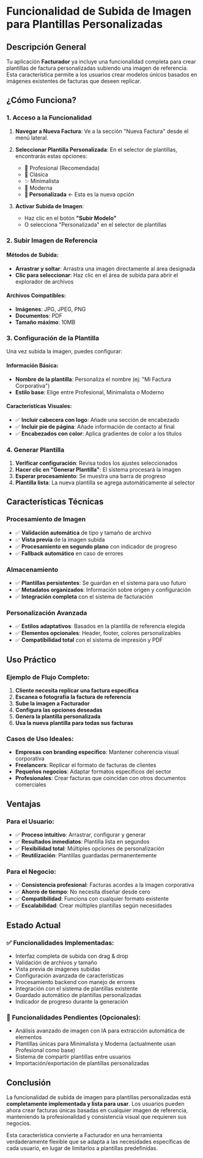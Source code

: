 # Funcionalidad de Subida de Imagen para Plantillas Personalizadas

## Descripción General

Tu aplicación **Facturador** ya incluye una funcionalidad completa para crear plantillas de factura personalizadas subiendo una imagen de referencia. Esta característica permite a los usuarios crear modelos únicos basados en imágenes existentes de facturas que deseen replicar.

## ¿Cómo Funciona?

### 1. Acceso a la Funcionalidad

1. **Navegar a Nueva Factura**: Ve a la sección "Nueva Factura" desde el menú lateral.

2. **Seleccionar Plantilla Personalizada**: En el selector de plantillas, encontrarás estas opciones:
   - 🏢 Profesional (Recomendada)
   - 📄 Clásica
   - ✨ Minimalista
   - 🎨 Moderna
   - **🎯 Personalizada** ← Esta es la nueva opción

3. **Activar Subida de Imagen**: 
   - Haz clic en el botón **"Subir Modelo"** 
   - O selecciona "Personalizada" en el selector de plantillas

### 2. Subir Imagen de Referencia

#### Métodos de Subida:
- **Arrastrar y soltar**: Arrastra una imagen directamente al área designada
- **Clic para seleccionar**: Haz clic en el área de subida para abrir el explorador de archivos

#### Archivos Compatibles:
- **Imágenes**: JPG, JPEG, PNG
- **Documentos**: PDF
- **Tamaño máximo**: 10MB

### 3. Configuración de la Plantilla

Una vez subida la imagen, puedes configurar:

#### Información Básica:
- **Nombre de la plantilla**: Personaliza el nombre (ej: "Mi Factura Corporativa")
- **Estilo base**: Elige entre Profesional, Minimalista o Moderno

#### Características Visuales:
- ✅ **Incluir cabecera con logo**: Añade una sección de encabezado
- ✅ **Incluir pie de página**: Añade información de contacto al final
- ✅ **Encabezados con color**: Aplica gradientes de color a los títulos

### 4. Generar Plantilla

1. **Verificar configuración**: Revisa todos los ajustes seleccionados
2. **Hacer clic en "Generar Plantilla"**: El sistema procesará la imagen
3. **Esperar procesamiento**: Se muestra una barra de progreso
4. **Plantilla lista**: La nueva plantilla se agrega automáticamente al selector

## Características Técnicas

### Procesamiento de Imagen
- ✅ **Validación automática** de tipo y tamaño de archivo
- ✅ **Vista previa** de la imagen subida
- ✅ **Procesamiento en segundo plano** con indicador de progreso
- ✅ **Fallback automático** en caso de errores

### Almacenamiento
- ✅ **Plantillas persistentes**: Se guardan en el sistema para uso futuro
- ✅ **Metadatos organizados**: Información sobre origen y configuración
- ✅ **Integración completa** con el sistema de facturación

### Personalización Avanzada
- ✅ **Estilos adaptativos**: Basados en la plantilla de referencia elegida
- ✅ **Elementos opcionales**: Header, footer, colores personalizables
- ✅ **Compatibilidad total** con el sistema de impresión y PDF

## Uso Práctico

### Ejemplo de Flujo Completo:

1. **Cliente necesita replicar una factura específica**
2. **Escanea o fotografía la factura de referencia**
3. **Sube la imagen a Facturador**
4. **Configura las opciones deseadas**
5. **Genera la plantilla personalizada**
6. **Usa la nueva plantilla para todas sus facturas**

### Casos de Uso Ideales:

- **Empresas con branding específico**: Mantener coherencia visual corporativa
- **Freelancers**: Replicar el formato de facturas de clientes
- **Pequeños negocios**: Adaptar formatos específicos del sector
- **Profesionales**: Crear facturas que coincidan con otros documentos comerciales

## Ventajas

### Para el Usuario:
- ✅ **Proceso intuitivo**: Arrastrar, configurar y generar
- ✅ **Resultados inmediatos**: Plantilla lista en segundos
- ✅ **Flexibilidad total**: Múltiples opciones de personalización
- ✅ **Reutilización**: Plantillas guardadas permanentemente

### Para el Negocio:
- ✅ **Consistencia profesional**: Facturas acordes a la imagen corporativa
- ✅ **Ahorro de tiempo**: No necesita diseñar desde cero
- ✅ **Compatibilidad**: Funciona con cualquier formato existente
- ✅ **Escalabilidad**: Crear múltiples plantillas según necesidades

## Estado Actual

### ✅ Funcionalidades Implementadas:
- Interfaz completa de subida con drag & drop
- Validación de archivos y tamaño
- Vista previa de imágenes subidas
- Configuración avanzada de características
- Procesamiento backend con manejo de errores
- Integración con el sistema de plantillas existente
- Guardado automático de plantillas personalizadas
- Indicador de progreso durante la generación

### 🔄 Funcionalidades Pendientes (Opcionales):
- Análisis avanzado de imagen con IA para extracción automática de elementos
- Plantillas únicas para Minimalista y Moderna (actualmente usan Profesional como base)
- Sistema de compartir plantillas entre usuarios
- Importación/exportación de plantillas personalizadas

## Conclusión

La funcionalidad de subida de imagen para plantillas personalizadas está **completamente implementada y lista para usar**. Los usuarios pueden ahora crear facturas únicas basadas en cualquier imagen de referencia, manteniendo la profesionalidad y consistencia visual que requieren sus negocios.

Esta característica convierte a Facturador en una herramienta verdaderamente flexible que se adapta a las necesidades específicas de cada usuario, en lugar de limitarlos a plantillas predefinidas.

